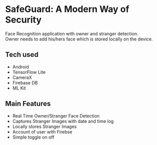 
# SafeGuard: A Modern Way of Security
 

Face Recognition application with owner and stranger detection.<br> 
Owner needs to add his/hers face which is stored locally on the device.

## Tech used

- Android
- TensorFlow Lite
- CameraX
- Firebase DB
- ML Kit

## Main Features

- Real Time Owner/Stranger Face Detection
- Captures Stranger Images with date and time log
- Locally stores  Stranger Images
- Account of user with Firebse
- Simple toggle on off

